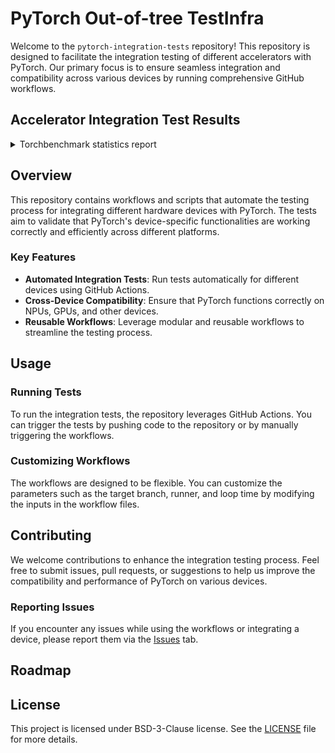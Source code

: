 # PyTorch Out-of-tree TestInfra

Welcome to the `pytorch-integration-tests` repository! This repository is
designed to facilitate the integration testing of different accelerators with
PyTorch. Our primary focus is to ensure seamless integration and compatibility
across various devices by running comprehensive GitHub workflows.

## Accelerator Integration Test Results

<details>

<summary>Torchbenchmark statistics report</summary>

<!-- Torchbenchmark start -->

|                        | Ascend NPU | Intel Gaudi |
|------------------------|------------|-------------|
| alexnet                | ✅          | ✅           | 
| BERT_pytorch           | ✅          | ✅           | 
| dcgan                  | ✅          | ✅           | 
| hf_clip                | ✅          | ✅           | 
| hf_GPT2                | ✅          | ✅           | 
| hf_GPT2_large          | ✅          | ✅           | 
| hf_Reformer            | ⚠️         | ✅           | 
| hf_Whisper             | ✅          | ✅           | 
| llama                  | ✅          | ✅           | 
| llama_v2_7b_16h        | ❌          | ❌           | 
| llava                  | ⚠️         | ✅           | 
| moondream              | ❌          | ❌           | 
| nanogpt                | ✅          | ✅           | 
| nvidia_deeprecommender | ❌          | ❌           | 
| opacus_cifar10         | ✅          | ✅           | 
| resnet152              | ✅          | ✅           | 
| resnet18               | ✅          | ✅           | 
| resnet50               | ✅          | ✅           | 
| vgg16                  | ✅          | ✅           | 
| yolov3                 | ✅          | ✅           | 

[1]: https://github.com/ascend/pytorch

[2]: https://github.com/cosdt/pytorch-integration-tests/actions/workflows/ascend_npu_test.yml/badge.svg

[3]: https://github.com/cosdt/pytorch-integration-tests/actions/workflows/ascend_npu_test.yml

<!-- Torchbenchmark end -->

</details>

## Overview

This repository contains workflows and scripts that automate the testing
process for integrating different hardware devices with PyTorch. The tests aim
to validate that PyTorch's device-specific functionalities are working
correctly and efficiently across different platforms.

### Key Features

- **Automated Integration Tests**: Run tests automatically for different devices using GitHub Actions.
- **Cross-Device Compatibility**: Ensure that PyTorch functions correctly on NPUs, GPUs, and other devices.
- **Reusable Workflows**: Leverage modular and reusable workflows to streamline the testing process.

## Usage

### Running Tests

To run the integration tests, the repository leverages GitHub Actions.
You can trigger the tests by pushing code to the repository or by manually
triggering the workflows.

### Customizing Workflows

The workflows are designed to be flexible. You can customize the parameters
such as the target branch, runner, and loop time by modifying the inputs in
the workflow files.

## Contributing

We welcome contributions to enhance the integration testing process. Feel free
to submit issues, pull requests, or suggestions to help us improve the
compatibility and performance of PyTorch on various devices.

### Reporting Issues

If you encounter any issues while using the workflows or integrating a device,
please report them via the [Issues](https://github.com/cosdt/pytorch-integration-tests/issues) tab.

## Roadmap



## License

This project is licensed under BSD-3-Clause license. See the [LICENSE](LICENSE)
file for more details.
